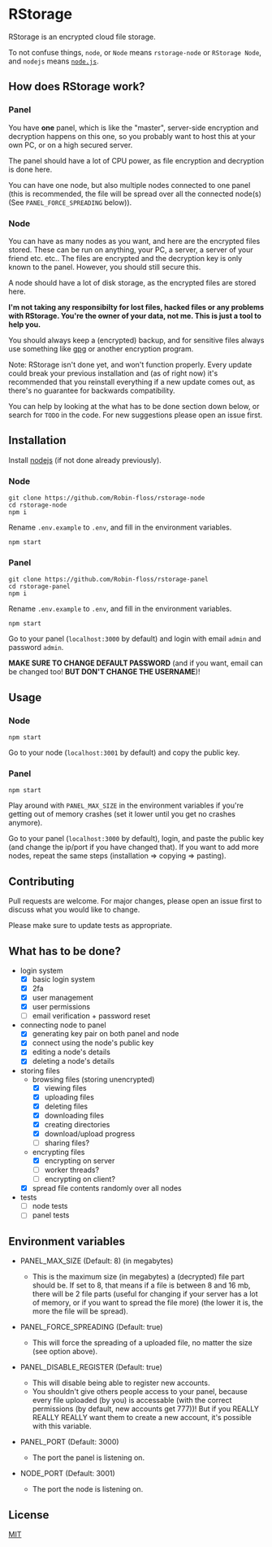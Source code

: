 # RStorage

RStorage is an encrypted cloud file storage.

To not confuse things, `node`, or `Node` means `rstorage-node` or `RStorage Node`, and `nodejs` means [`node.js`](https://nodejs.org/).

## How does RStorage work?

### Panel

You have **one** panel, which is like the "master", server-side encryption and decryption happens on this one, so you probably want to host this at your own PC, or on a high secured server.

The panel should have a lot of CPU power, as file encryption and decryption is done here.

You can have one node, but also multiple nodes connected to one panel (this is recommended, the file will be spread over all the connected node(s) (See `PANEL_FORCE_SPREADING` below)).

### Node

You can have as many nodes as you want, and here are the encrypted files stored. These can be run on anything, your PC, a server, a server of your friend etc. etc.. The files are encrypted and the decryption key is only known to the panel. However, you should still secure this.

A node should have a lot of disk storage, as the encrypted files are stored here.

**I'm not taking any responsibilty for lost files, hacked files or any problems with RStorage. You're the owner of your data, not me. This is just a tool to help you.**

You should always keep a (encrypted) backup, and for sensitive files always use something like [gpg](https://gnupg.org/) or another encryption program.

Note: RStorage isn't done yet, and won't function properly. Every update could break your previous installation and (as of right now) it's recommended that you reinstall everything if a new update comes out, as there's no guarantee for backwards compatibility.

You can help by looking at the what has to be done section down below, or search for `TODO` in the code. For new suggestions please open an issue first.

## Installation

Install [nodejs](https://nodejs.org/en/download/) (if not done already previously).

### Node
```
git clone https://github.com/Robin-floss/rstorage-node
cd rstorage-node
npm i
```

Rename `.env.example` to `.env`, and fill in the environment variables.

```
npm start
```

### Panel
```
git clone https://github.com/Robin-floss/rstorage-panel
cd rstorage-panel
npm i
```

Rename `.env.example` to `.env`, and fill in the environment variables.

```
npm start
```

Go to your panel (`localhost:3000` by default) and login with email `admin` and password `admin`.

**MAKE SURE TO CHANGE DEFAULT PASSWORD** (and if you want, email can be changed too! **BUT DON'T CHANGE THE USERNAME**)!

## Usage
### Node
```
npm start
```

Go to your node (`localhost:3001` by default) and copy the public key.

### Panel
```
npm start
```

Play around with `PANEL_MAX_SIZE` in the environment variables if you're getting out of memory crashes (set it lower until you get no crashes anymore).

Go to your panel (`localhost:3000` by default), login, and paste the public key (and change the ip/port if you have changed that). If you want to add more nodes, repeat the same steps (installation => copying => pasting).

## Contributing
Pull requests are welcome. For major changes, please open an issue first to discuss what you would like to change.

Please make sure to update tests as appropriate.

## What has to be done?

* login system
	* [x] basic login system
	* [x] 2fa
	* [x] user management
	* [x] user permissions
	* [ ] email verification + password reset
* connecting node to panel
	* [x] generating key pair on both panel and node
	* [x] connect using the node's public key
	* [x] editing a node's details
	* [x] deleting a node's details
* storing files
	* browsing files (storing unencrypted)
		* [x] viewing files
		* [x] uploading files
		* [x] deleting files
		* [x] downloading files
		* [x] creating directories
		* [x] download/upload progress
		* [ ] sharing files?
	* encrypting files
		* [x] encrypting on server
		* [ ] worker threads?
		* [ ] encrypting on client?
	* [x] spread file contents randomly over all nodes
* tests
	* [ ] node tests
	* [ ] panel tests

## Environment variables
* PANEL_MAX_SIZE (Default: 8) (in megabytes)
	* This is the maximum size (in megabytes) a (decrypted) file part should be. If set to 8, that means if a file is between 8 and 16 mb, there will be 2 file parts (useful for changing if your server has a lot of memory, or if you want to spread the file more) (the lower it is, the more the file will be spread).

* PANEL_FORCE_SPREADING (Default: true)
	* This will force the spreading of a uploaded file, no matter the size (see option above).

* PANEL_DISABLE_REGISTER (Default: true)
	* This will disable being able to register new accounts.
	* You shouldn't give others people access to your panel, because every file uploaded (by you) is accessable (with the correct permissions (by default, new accounts get 777))! But if you REALLY REALLY REALLY want them to create a new account, it's possible with this variable.

* PANEL_PORT (Default: 3000)
	* The port the panel is listening on.

* NODE_PORT (Default: 3001)
	* The port the node is listening on.

## License
[MIT](https://choosealicense.com/licenses/mit/)
